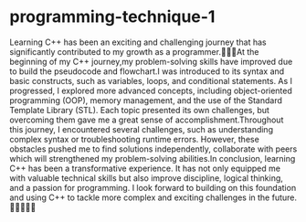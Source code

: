 # programming-technique-1

Learning C++ has been an exciting and challenging journey that has significantly contributed to my growth as a programmer.👨🏻‍💻At the beginning of my C++ journey,my problem-solving skills have improved due to build the pseudocode and flowchart.I was introduced to its syntax and basic constructs, such as variables, loops, and conditional statements. As I progressed, I explored more advanced concepts, including object-oriented programming (OOP), memory management, and the use of the Standard Template Library (STL). Each topic presented its own challenges, but overcoming them gave me a great sense of accomplishment.Throughout this journey, I encountered several challenges, such as understanding complex syntax or troubleshooting runtime errors. However, these obstacles pushed me to find solutions independently, collaborate with peers which will strengthened my problem-solving abilities.In conclusion, learning C++ has been a transformative experience. It has not only equipped me with valuable technical skills but also improve discipline, logical thinking, and a passion for programming. I look forward to building on this foundation and using C++ to tackle more complex and exciting challenges in the future.✌🏻✌🏻🌟
